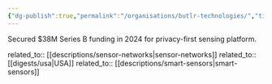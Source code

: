 ```yaml
---
{"dg-publish":true,"permalink":"/organisations/butlr-technologies/","title":"Butlr Technologies"}
---
```



Secured $38M Series B funding in 2024 for privacy-first sensing platform.

related_to:: [[descriptions/sensor-networks\|sensor-networks]]
related_to:: [[digests/usa\|USA]]
related_to:: [[descriptions/smart-sensors\|smart-sensors]]
